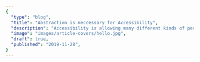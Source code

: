```yaml
---
{
  "type": "blog",
  "title": "Abstraction is neccessary for Accessibility",
  "description": "Accessibility is allowing many different kinds of people access to your GUI. Abstraction is the means of doing so without writing many different kinds of GUIs.",
  "image": "images/article-covers/hello.jpg",
  "draft": true,
  "published": "2019-11-28",
}
---
```

